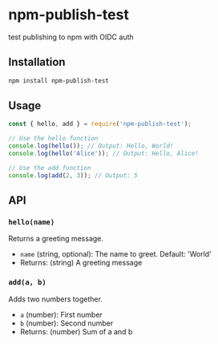 # npm-publish-test
test publishing to npm with OIDC auth

## Installation

```bash
npm install npm-publish-test
```

## Usage

```javascript
const { hello, add } = require('npm-publish-test');

// Use the hello function
console.log(hello()); // Output: Hello, World!
console.log(hello('Alice')); // Output: Hello, Alice!

// Use the add function
console.log(add(2, 3)); // Output: 5
```

## API

### `hello(name)`

Returns a greeting message.

- `name` (string, optional): The name to greet. Default: 'World'
- Returns: (string) A greeting message

### `add(a, b)`

Adds two numbers together.

- `a` (number): First number
- `b` (number): Second number
- Returns: (number) Sum of a and b
